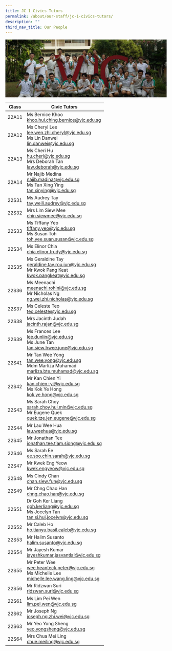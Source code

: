 ```yaml
---
title: JC 1 Civics Tutors
permalink: /about/our-staff/jc-1-civics-tutors/
description: ""
third_nav_title: Our People
---
```

![](/images/JC-1-Civics-Tutors-banner-1024x365.jpg)

| Class | Civic Tutors |
| -------- | -------- |
|22A11 |	Ms Bernice Khoo<br>khoo.hui.ching.bernice@vjc.edu.sg|
|22A12|	Ms Cheryl Lee<br>lee.wen.zhi.cheryl@vjc.edu.sg<br>Ms Lin Danwei<br>lin.danwei@vjc.edu.sg
|22A13|	Ms Cheri Hu<br>hu.cheri@vjc.edu.sg<br>Mrs Deborah Tan<br>law.deborah@vjc.edu.sg|
|22A14|	Mr Najib Medina<br>najib.madina@vjc.edu.sg<br>Ms Tan Xing Ying<br>tan.xinying@vjc.edu.sg|
|22S31|	Ms Audrey Tay<br>tay.weili.audrey@vjc.edu.sg|
|22S32|	Mrs Lim Siew Mee<br>chin.siewmee@vjc.edu.sg|
|22S33|	Ms Tiffany Yeo<br>tiffany.yeo@vjc.edu.sg<br>Ms Susan Toh<br>toh.yee.suan.susan@vjc.edu.sg|
|22S34|	Ms Elinor Chia<br>chia.elinor.trudy@vjc.edu.sg|
|22S35|	Ms Geraldine Tay<br>geraldine.tay.rou.jun@vjc.edu.sg<br>Mr Kwok Pang Keat<br>kwok.pangkeat@vjc.edu.sg|
|22S36|	Ms Meenachi<br>meenachi.rohini@vjc.edu.sg<br>Mr Nicholas Ng<br>ng.wei.zhi.nicholas@vjc.edu.sg|
|22S37|	Ms Celeste Teo<br>teo.celeste@vjc.edu.sg|
|22S38|	Mrs Jacinth Judah<br>jacinth.rajan@vjc.edu.sg|
|22S39|	Ms Frances Lee<br>lee.dunlin@vjc.edu.sg<br>Ms June Tan<br>tan.siew.hwee.june@vjc.edu.sg
|22S41|	Mr Tan Wee Yong<br>tan.wee.yong@vjc.edu.sg<br>Mdm Marliza Muhamad<br>marliza.bte.muhamad@vjc.edu.sg|
|22S42|	Mr Kan Chien Yi<br>kan.chien-yi@vjc.edu.sg<br>Ms Kok Ye Hong<br>kok.ye.hong@vjc.edu.sg|
|22S43|	Ms Sarah Choy<br>sarah.choy.hui.min@vjc.edu.sg<br>Mr Eugene Quek<br>quek.tze.jen.eugene@vjc.edu.sg|
|22S44|	Mr Lau Wee Hua<br>lau.weehua@vjc.edu.sg|
|22S45|	Mr Jonathan Tee<br>jonathan.tee.tiam.siong@vjc.edu.sg|
|22S46|	Ms Sarah Ee<br>ee.soo.chin.sarah@vjc.edu.sg|
|22S47|	Mr Kwek Eng Yeow<br>kwek.engyeow@vjc.edu.sg|
|22S48|	Ms Cindy Chan<br>chan.siew.fun@vjc.edu.sg|
|22S49|	Mr Chng Chao Han<br>chng.chao.han@vjc.edu.sg
|22S51|	Dr Goh Ker Liang<br>goh.kerliang@vjc.edu.sg<br>Ms Jocelyn Tan<br>tan.si.hui.jocelyn@vjc.edu.sg|
|22S52|	Mr Caleb Ho<br>ho.tianyu.basil.caleb@vjc.edu.sg|
|22S53|	Mr Halim Susanto<br>halim.susanto@vjc.edu.sg|
|22S54|	Mr Jayesh Kumar<br>jayeshkumar.jasvantlal@vjc.edu.sg|
|22S55|	Mr Peter Wee<br>wee.heanteck.peter@vjc.edu.sg<br>Ms Michelle Lee<br>michelle.lee.wang.ling@vjc.edu.sg|
|22S56|	Mr Ridzwan Suri<br>ridzwan.suri@vjc.edu.sg|
|22S61|	Ms Lim Pei Wen<br>lim.pei.wen@vjc.edu.sg|
|22S62|	Mr Joseph Ng<br>joseph.ng.zhi.wei@vjc.edu.sg|
|22S63|	Mr Yeo Yong Sheng<br>yeo.yongsheng@vjc.edu.sg|
|22S64|	Mrs Chua Mei Ling<br>chue.meiling@vjc.edu.sg|